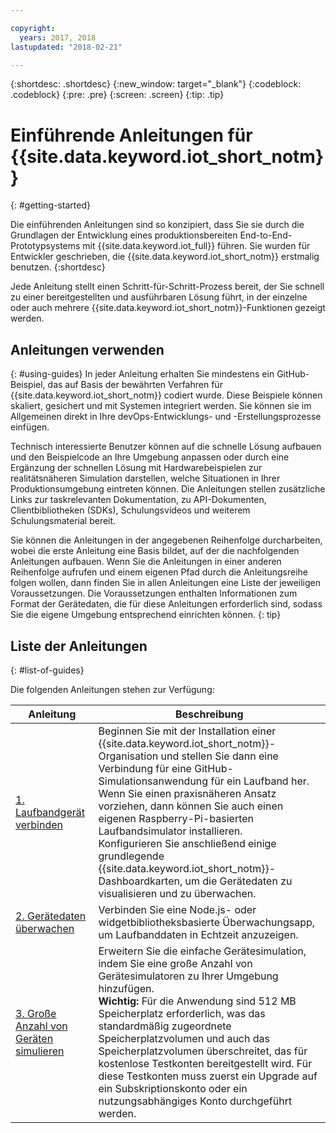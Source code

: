 ```yaml
---

copyright:
  years: 2017, 2018
lastupdated: "2018-02-21"

---
```


{:shortdesc: .shortdesc}
{:new_window: target="_blank"}
{:codeblock: .codeblock}
{:pre: .pre}
{:screen: .screen}
{:tip: .tip}


# Einführende Anleitungen für {{site.data.keyword.iot_short_notm}}
{: #getting-started}

Die einführenden Anleitungen sind so konzipiert, dass Sie sie durch die Grundlagen der Entwicklung eines produktionsbereiten End-to-End-Prototypsystems mit {{site.data.keyword.iot_full}} führen. Sie wurden für Entwickler geschrieben, die {{site.data.keyword.iot_short_notm}} erstmalig benutzen.
{:shortdesc}

Jede Anleitung stellt einen Schritt-für-Schritt-Prozess bereit, der Sie schnell zu einer bereitgestellten und ausführbaren Lösung führt, in der einzelne oder auch mehrere {{site.data.keyword.iot_short_notm}}-Funktionen gezeigt werden.

## Anleitungen verwenden  
{: #using-guides}
In jeder Anleitung erhalten Sie mindestens ein GitHub-Beispiel, das auf Basis der bewährten Verfahren für {{site.data.keyword.iot_short_notm}} codiert wurde. Diese Beispiele können skaliert, gesichert und mit Systemen integriert werden. Sie können sie im Allgemeinen direkt in Ihre devOps-Entwicklungs- und -Erstellungsprozesse einfügen.

Technisch interessierte Benutzer können auf die schnelle Lösung aufbauen und den Beispielcode an Ihre Umgebung anpassen oder durch eine Ergänzung der schnellen Lösung mit Hardwarebeispielen zur realitätsnäheren Simulation darstellen, welche Situationen in Ihrer Produktionsumgebung eintreten können. Die Anleitungen stellen zusätzliche Links zur taskrelevanten Dokumentation, zu API-Dokumenten, Clientbibliotheken (SDKs), Schulungsvideos und weiterem Schulungsmaterial bereit.

Sie können die Anleitungen in der angegebenen Reihenfolge durcharbeiten, wobei die erste Anleitung eine Basis bildet, auf der die nachfolgenden Anleitungen aufbauen. Wenn Sie die Anleitungen in einer anderen Reihenfolge aufrufen und einem eigenen Pfad durch die Anleitungsreihe folgen wollen, dann finden Sie in allen Anleitungen eine Liste der jeweiligen Voraussetzungen. Die Voraussetzungen enthalten Informationen zum Format der Gerätedaten, die für diese Anleitungen erforderlich sind, sodass Sie die eigene Umgebung entsprechend einrichten können.
{: tip}

## Liste der Anleitungen
{: #list-of-guides}  

Die folgenden Anleitungen stehen zur Verfügung:

| Anleitung | Beschreibung |    
| ----- | ---- |   
| [1. Laufbandgerät verbinden](getting-started-iot-conveyor.html) | Beginnen Sie mit der Installation einer {{site.data.keyword.iot_short_notm}}-Organisation und stellen Sie dann eine Verbindung für eine GitHub-Simulationsanwendung für ein Laufband her. Wenn Sie einen praxisnäheren Ansatz vorziehen, dann können Sie auch einen eigenen Raspberry-Pi-basierten Laufbandsimulator installieren. </br> Konfigurieren Sie anschließend einige grundlegende {{site.data.keyword.iot_short_notm}}-Dashboardkarten, um die Gerätedaten zu visualisieren und zu überwachen. |   
| [2. Gerätedaten überwachen](getting-started-iot-monitoring.html) | Verbinden Sie eine Node.js- oder widgetbibliotheksbasierte Überwachungsapp, um Laufbanddaten in Echtzeit anzuzeigen.  
| [3. Große Anzahl von Geräten simulieren](getting-started-iot-large-scale-simulation.html) | Erweitern Sie die einfache Gerätesimulation, indem Sie eine große Anzahl von Gerätesimulatoren zu Ihrer Umgebung hinzufügen. </br>**Wichtig:** Für die Anwendung sind 512 MB Speicherplatz erforderlich, was das standardmäßig zugeordnete Speicherplatzvolumen und auch das Speicherplatzvolumen überschreitet, das für kostenlose Testkonten bereitgestellt wird. Für diese Testkonten muss zuerst ein Upgrade auf ein Subskriptionskonto oder ein nutzungsabhängiges Konto durchgeführt werden. |   
